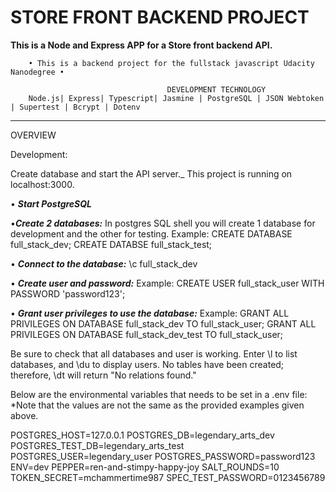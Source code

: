 STORE FRONT BACKEND PROJECT
=======================================================
**This is a Node and Express APP for a Store front backend API.**

        • This is a backend project for the fullstack javascript Udacity Nanodegree •
      
                                       DEVELOPMENT TECHNOLOGY
        Node.js| Express| Typescript| Jasmine | PostgreSQL | JSON Webtoken | Supertest | Bcrypt | Dotenv 
 ___________________________________________________________________

OVERVIEW

Development:

Create database and start the API server._ This project is running on localhost:3000.

• **_Start PostgreSQL_**

•**_Create 2 databases:_** In postgres SQL shell you will create 1 database for development and the other for testing. 
  Example: CREATE DATABASE full_stack_dev; CREATE DATABSE full_stack_test;

• **_Connect to the database:_** \c full_stack_dev

• **_Create user and password:_** 
Example: CREATE USER full_stack_user WITH PASSWORD 'password123';

• **_Grant user privileges to use the database:_** 
Example: GRANT ALL PRIVILEGES ON DATABASE full_stack_dev TO full_stack_user;
         GRANT ALL PRIVILEGES ON DATABASE full_stack_dev_test TO full_stack_user;
         
Be sure to check that all databases and user is working. Enter \l to list databases, and \du to display users.
No tables have been created; therefore, \dt will return "No relations found."

Below are the environmental variables that needs to be set in a .env file:
*Note that the values are not the same as the provided examples given above. 

POSTGRES_HOST=127.0.0.1
POSTGRES_DB=legendary_arts_dev
POSTGRES_TEST_DB=legendary_arts_test
POSTGRES_USER=legendary_user
POSTGRES_PASSWORD=password123
ENV=dev
PEPPER=ren-and-stimpy-happy-joy
SALT_ROUNDS=10
TOKEN_SECRET=mchammertime987
SPEC_TEST_PASSWORD=0123456789


